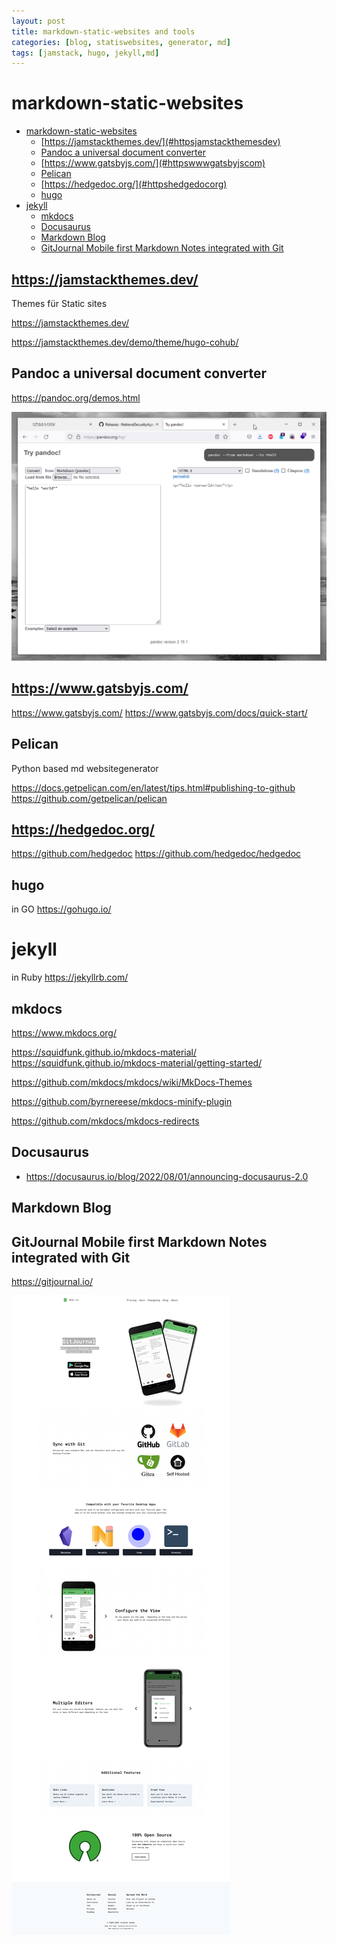 ```yaml
---
layout: post
title: markdown-static-websites and tools
categories: [blog, statiswebsites, generator, md]
tags: [jamstack, hugo, jekyll,md]
---
```

# markdown-static-websites

- [markdown-static-websites](#markdown-static-websites)
  - [https://jamstackthemes.dev/](#httpsjamstackthemesdev)
  - [Pandoc a universal document converter](#pandoc-a-universal-document-converter)
  - [https://www.gatsbyjs.com/](#httpswwwgatsbyjscom)
  - [Pelican](#pelican)
  - [https://hedgedoc.org/](#httpshedgedocorg)
  - [hugo](#hugo)
- [jekyll](#jekyll)
  - [mkdocs](#mkdocs)
  - [Docusaurus](#docusaurus)
  - [Markdown Blog](#markdown-blog)
  - [GitJournal Mobile first Markdown Notes integrated with Git](#gitjournal-mobile-first-markdown-notes-integrated-with-git)

## https://jamstackthemes.dev/

Themes für Static sites 

https://jamstackthemes.dev/

https://jamstackthemes.dev/demo/theme/hugo-cohub/

## Pandoc a universal document converter

https://pandoc.org/demos.html

![pandoc converter web](../pic/20220822123415.png)  

## https://www.gatsbyjs.com/

https://www.gatsbyjs.com/
https://www.gatsbyjs.com/docs/quick-start/


## Pelican 

Python based md websitegenerator 

https://docs.getpelican.com/en/latest/tips.html#publishing-to-github
https://github.com/getpelican/pelican

## https://hedgedoc.org/

https://github.com/hedgedoc
https://github.com/hedgedoc/hedgedoc

## hugo 
in GO 
https://gohugo.io/


# jekyll 
in Ruby 
https://jekyllrb.com/

## mkdocs
https://www.mkdocs.org/

https://squidfunk.github.io/mkdocs-material/
https://squidfunk.github.io/mkdocs-material/getting-started/

https://github.com/mkdocs/mkdocs/wiki/MkDocs-Themes

https://github.com/byrnereese/mkdocs-minify-plugin

https://github.com/mkdocs/mkdocs-redirects

## Docusaurus 

- https://docusaurus.io/blog/2022/08/01/announcing-docusaurus-2.0

## Markdown Blog 

## GitJournal Mobile first Markdown Notes integrated with Git

https://gitjournal.io/

![](../pic/20220801114551.png)  
